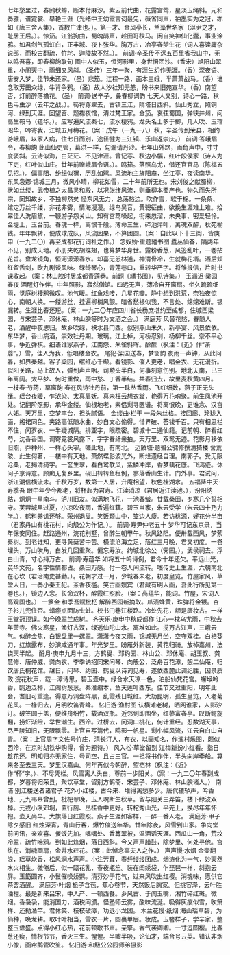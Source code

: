 <!-- { "loadSidebar": true } -->
七年愁里过，春鹒秋蟀，断本付麻沙。紫云前代曲，花露宫莺，星淡玉绳斜。元和奏雅，谱霓裳、早艳王涯（光绪中王幼霞言词最先，薇省同声，袖墨实为之冠，亦如《唐三舍人集》，首数广津也。）。第一才、金风亭长，兰藻世名家（沤尹之才，耻居王后。）。惊笳。江翁狗曲，蜀魄鹃声，趁田哥秧马。闲自笑神仙化蠹，事业涂鸦。如君剑气孤虹白，正丰城、夜卜张华。胸万古，冶亭春梦生花（词人喜读庸杂说部，而校古翻疏，竹垞、迦陵故不然。）。
前调·辛圣传不远五百里省我山中，无以鸣吾喜，即春柳韵联句
画中人似玉，恒河影里，身世悟团沙。（香宋）旭阳山翠重，小阁天中，雨细又风斜。（圣传）三年一聚，有涯生幻作无涯。（香）深夜语、唐安入梦，佳节未还家。（圣）悲笳。江程一路，画本三蛾，半萧萧战马。（香）谁念取芳田众绿，牛背争鸦。（圣）故人汐社知无恙，盼书来旧苑宣华。（香）南望否，灯前醉落檐花。（圣）
前调·送辛子，叠春柳词韵
七天人又别，诗心一路，秋色弔虫沙（去年之战。）。筍将穿翠去，古镇三江，隋塔日西斜。仙山秀立，照铜河、绿到天涯。回望否、题襟夜馆，清过梵王家。金笳。哀弦蜀国，弹铗并州，问高生鞍马（蕴华。）。应写遍风流秦七，流水棲鸦。龙头名士多于鲫，几人吹、玉琯昭华，吟寄我，江城五月梅花。（案：戊午（一九一八）秋，辛圣传到荣县，相约游峨眉，以家人病，住七日而别，途径犍为三江镇、乐山返崇庆。）
前调·答峨眉令，春柳韵
此山仙吏管，葛洪一样，勾漏请丹沙。七年山外路，画角声中，寸寸度褒斜。云涛似海，白茫茫、不见津涯。曾记写、秋边小幅，红叶段侯家（诗人为下吏，红叶似山庄。廿年前赠峨眉令语。）。鸣笳。落照乌尤，借还官官马（陈福五见招。）。偏事阻、纷纭似猬，历乱如鸦。风流地主旌阳裔，坐江亭，夜读南华。
东风袅娜·锦城三月，微风小晴，柳花如雪，二十年前所无也。宋刘俊之献蜀柳，状如丝缕，武帝植之太昌灵和殿，以况张绪风流，则垂柳本蜀产也。物久而失所宗，罔知故乡，不独柳然矣
怪东风无力，总荡愁边。吹作雪，软于棉。一条条、绾定万丝千缕，非花非雾，情海漫漫。绿鸟吴音，黄骢征曲，欲挽生涯难上难。拾翠佳人洗眉黛，一鞭游子怨关山。知有宫莺噪起，衔来忽溜，未央事、密爱轻怜。金堤上，玉台前。春魂一样，离恨千般。薄命三生，碎池萍叶，离魂双醉，秋苑榆钱。年年飘转，便成球成队，风流因果，不算团圆。（案：自此以下十三阕，皆庚申（一九二〇）再至成都花行词社之作。）
念奴娇·重题繙书图
蠹丛仙眷，隔两年不见，别成天地。小册夹乾胡蝶翅，也算梦华身世。露粉香葱，风签乱叶，一卷拈花旨。盘龙镜角，恒河漾漾春水。却喜无恙林逋，神清骨冷，生就梅花壻。酒后颊红留舌剑，欧九剧谈风味。绿绮琴心，青莲巷口，重转华严字。将雏报信，片时书课收起。（案：林山腴时居成都青莲巷。前题《繙书图》，见诗集。）
玉漏迟·梁园春夜
酒醒灯作伴。中年照影，寂然僧馆。四远无声，薄冷自开窗扇。坐久疏疏细雨，觉庭树棲鸦微叹。池气暖。红鱼戏唼，几星花瓣。静中想到洪荒，奈独夜惊心，南朝人换。一缕游丝，挂遍柳梢风颤。暗省愁根似我，不言处、绵绵难断。银漏转。生涯比春还短。（案：一九二〇年应四川省长杨庶堪约至成都，住城西梁园，与宋芸子、邓休庵、林山腴等时为文酒之会。）
满庭芳
风替花愁，春随人老，酒醒中夜思归。故乡吹绿，秧水县门西。似别燕山未久，新亭宴、风景依依。东华梦，香山病酒，崇效牡丹期。玻璃。江上棹，河桥忍别，杨柳千丝。奈不平心事，争近弹棋。细语谁家燕子，江南怨、朱雀斜晖。酴醿（枫注：《近》作“荼蘼”。）雪，佳人为我，低唱缕金衣。
尾犯·梁园送春，梦窗韵
夜雨一声钟，从此问春，如界秦越。客子梁园，绾红心千缬。看镜影、催人更老，唱金衣、无花漫折。似阳关路，马上故人，弹到声声咽。司勲头半白，何事刻意伤别。地北天南，已三年离阔。太平梦、何时重做，雨中愁、丁香半结。共春归去，故里麦秋黄四月。
一枝春·芍药，草窗韵
春在风诗牡丹前，第一珠丛香雨。飞红细数，燕子正无头绪。瑶台夜暖，乍浓染、太真眉妩。真未枉云想衣裳，艳得万花魂聚。前生凤池开处。记翻阶照影，承华金缕。仙根地老，素侣剩寻医谱。将离恨晚，更谁念、汉宫人妬。天万里，空梦丰台，担头腻语。
金缕曲·栏干
一段朱丝格。接回廊、玲珑入画，缃裙同色。夹路高低随水曲，妙自文心偷得。惜界破、苔钱千百。只有相思栏不住，闪罗衣、一半疑城隔。排亚字，眼疏密。碧城十二通仙籍。记前朝、醉看红芍，沈香香国。调寄霓裳风露下，字字春纤亲拍。天万里、双鸳无迹。花影月移依旧照，莽神州、一样心头窄。嗟此地，有南北。
迈陂塘·题骆公骕修撰清猗楼
舍荒陂、此生何著，一楼中有天地。萧然堞影波光外，断烂遗经自理。南郭子。受无限沧桑，老揭清猗字。一奩生翠，看白鹭欹风，紫鳞冲岸，香梦藕花底。飞鸿迹。休问子京诗意。顾痴无复乡里。砚田转转鱼租例，寥落香山生计。门外事。君试问，浙江潮信横流未。千秋万岁，数第一人居，升庵相望，秋色桂湖水。
五福降中天·寿季吾
眼中年少今都老，将杯起为君寿。江渎消凉（君居近江渎池。），汾阳纳祜，炯炯一星南斗。泸川旧友。似满地飞花，一池春皱。廿载桑田，岁寒几个誓相守。芙蓉城里过夏，小凉吹夜雨，香遍红藕。碧玉当家，朱云受学（朱云四十乃力学。），鹤料养饥还够。荣州退叟。笑饭颗山中，笠边人瘦。若访桃源，好花分半亩（君家丹山有桃花村，向觙公为作记。）。
前调·寿尹仲老五十
梦华可记东京录，当年保安同住。赶路通州，浣花别墅，曾醉生朝甲午。秋风路阻。便卅载西风，梦萦秦树。到老谁知，更寻黄蘖苦中苦。横流沧海立足，落红三月晚，君又初度。一卷埋头，万山吹角，白发几回重聚。偏忘寿汝。约城北徐公（霁园。），武侯祠去。浮白山青，寸心持万古。
前调·寿蕴华
如将五十吟诗例，君今十年还欠。平远山光，英华文苑，名字性情都占。桑田万感。付一卷人间流转。嗤传史上生涯，六朝南北在心坎（君治南史甚勤。）。花朝才过一月，少城春未老，初度皇览。竹屋家风，草堂人日，一奏小秦王犯。茶香夜槛。笑古画娱宾（君藏有明人画，吾此行所见第一卷也。），镜边人念。长命双杯，醉霞红照脸。（案：高蕴华，能词。竹屋，宋词人高观国也。）
一箩金·和季吾赋枇杷
解醉西园新摘取。爪渍蜂黄，珠弹将金镀。杏子衫儿兜住否。蜡瘢点面防虫蛀。校书门巷江楼路。冷处先花，额是唐妆古。一样玉堂冠顶误。如今晚翠兰成树。
齐天乐·庚申中秋成都作
江心一枕乌尤雨，中秋去年萧寺。佛火寒星，渔灯古汊，绿透仙陀山水。离堆如此。揽万古江声，三峨云气。似醉金焦，白银盘里一螺翠。潇潇今夜又雨，锦城无月坐，空守双桂。白棓芟刀，红旗露布，妙演咸通年事。年光梦里。盼雁外新装，黄花归骑。放棹嘉州，法铙天半起。
酹月·庚申九月十三，方鹤叟、邓约园、林山公、邓休庵、胡玉叔、龚慧修、唐仲威、龚向农、李季讷招同宋问琴、向觙公，泛舟百花潭，憩二仙庵，归饮唐氏桐花馆。越日，问琴、约园、鹤叟以诗词见寿，遂依西麓此调纪胜，因录质政
浣花秋声，载一潭诗思，碧玉壶中。绿合水天凉一色，泊船仙梵花宫。蠏堠吟香，鸥边泛棹，江阁树葱葱。秦淮缩本，鱼天莲叶西东。佳节又过重阳，明年此会，耆旧可重逢。得意万鸦盘阵黑，乱霞残日城红。大劫昆明，孤生皇览，人老菊花风。一椽归去，月明吹笛青峰。
忆旧游·渔村图
认横滩老树，晒网谁家，人影沙汀。破笠圆于盖，便维舟细竹，载酒双瓶。近邻到即围坐，红蓼富春亭。叹断鳄旋翻，捞虾渐险，举世潮生。西泠。过桥去，问洞口桃花，何计重经。忍数湖天事，尽严陵知旧，无限飘零。上官自写清代，鸥影一帆星。剩小幅风流，江云自白山自青。（案：上官周字文佐号竹庄，清长汀人，布衣，以画知名，作渔村乐图，颇似西泠，在京时胡铁华购得，曾为题诗。）
风入松·草堂留别
江梅新扮小红看。指日趁花还。明知归亦无家住，号司空、且占三官。一担将书作伴，半头向岸牵船。算来冬至去三天。梦里汉嘉山。何年再似今朝醉，望桤林（枫注：《近》作“杯”字。）、不尽凭栏。风雪离人头白，尊前一步阳关。（案：一九二〇年春到成都，岁暮将归荣县，聚饮草堂，留别方鹤斋、宋芸子、邓休庵、林山腴诸人。）
南浦·别江楼送者诸君子
花外小红楼，古今来、堆得离愁多少。唐代辘轳声，吟香地、元九韦皋曾到。枇杷翠晚，玉人魂断生秋草。留与阳关三弄笛，楼下绿波双棹。元戎小队郊坰，置行厨、丛桂香中更好。转柁秀山光，平羌上，换尽年年怀抱。壶天尚早。大旗落日红霞照。燕子生涯如客样，一醉一番人老。
满庭芳·甲子除夕感旧
红烛深宵，青山行客，爆竹催送年华。廿年除夜，风雪到山家。争向堂前问讯，亲欢喜、餐饭先加。喁喁处、香篝翠被，温酒话天涯。西瓜山一角，荒坟冷翠，疏竹啼鸦。到如此烽烟，落日西斜。今又声声腊鼓，除梦里、何处寻他。宫纨在、消魂画扇，金井水荭花。（案：此悼念辜夫人之作。）
声声慢·水烟
金壶翻浪，瑶草炊香，松风涧水声声。小注芳茸，春纤缕缕团成。烟涛化为一气，妙天然水火相生。微倦后，似一瓯花乳，春夜瓶笙。装在闺绣袋，乍琵琶一样，斜抱云屏。玉筯圆齐，小鬟催唤娇鹦。清芬妙于花气，过来风吹出红樱。消魂味，愿供它茶罢酒醒。
满庭芳·叶烟
栀子含苞，蕉心卷节，天然饭后胸宽。但挑容泽，云叶胜油檀。最是新来吕宋，中人产、一顿西餐。乡风古、于阗玉嘴，湘竹碎红斑。微烟。香袅袅，能消国力，酒税同颁。怪塾师云雾，酸味流涎。吸得灰痕似雪，吹箫样、还拗渔竿。君休笑、枝枝破瘴，功退小龙团。
木兰花慢·纸烟
海山瑶草碧，为仙种，唤龙耕。取叶叶相当，雪衣一片，圆裹单层。妆成。玉簪样子，学辛家，整整玉盘盛。点得小红心热，花前顿歇书声。亲擎。香气袭卿卿。一寸逗圆樱。比春葱还瘦，情根节节，香火三生。惺惺。半嘘半吸，论仙才，端合号云英。错认非烟小像，画帘鹅管吹笙。
忆旧游·和觙公公园师弟摄影
